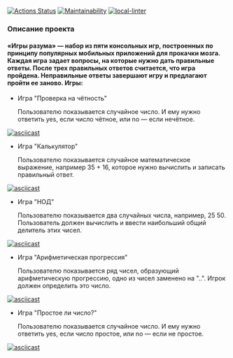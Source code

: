 
[![Actions Status](https://github.com/Bohdan2241/frontend-project-lvl1/workflows/hexlet-check/badge.svg)](https://github.com/Bohdan2241/frontend-project-lvl1/actions) 
[![Maintainability](https://api.codeclimate.com/v1/badges/a99a88d28ad37a79dbf6/maintainability)](https://codeclimate.com/github/codeclimate/codeclimate/maintainability) 
[![local-linter](https://github.com/Bohdan2241/frontend-project-lvl1/workflows/local-linter/badge.svg)](https://github.com/Bohdan2241/frontend-project-lvl1/actions)
### Описание проекта
#### «Игры разума» — набор из пяти консольных игр, построенных по принципу популярных мобильных приложений для прокачки мозга. Каждая игра задает вопросы, на которые нужно дать правильные ответы. После трех правильных ответов считается, что игра пройдена. Неправильные ответы завершают игру и предлагают пройти ее заново. Игры:
- Игра "Проверка на чётность" 
    
    Пользователю показывается случайное число. И ему нужно ответить yes, если число чётное, или no — если нечётное.

[![asciicast](https://asciinema.org/a/418927.svg)](https://asciinema.org/a/418927)

- Игра "Калькулятор"

    Пользователю показывается случайное математическое выражение, например 35 + 16, которое нужно вычислить и записать правильный ответ.
    
[![asciicast](https://asciinema.org/a/418940.svg)](https://asciinema.org/a/418940)

- Игра "НОД"

    Пользователю показывается два случайных числа, например, 25 50. Пользователь должен вычислить и ввести наибольший общий делитель этих чисел.
    
[![asciicast](https://asciinema.org/a/419070.svg)](https://asciinema.org/a/419070)

- Игра "Арифметическая прогрессия"

    Пользователю показывается ряд чисел, образующий арифметическую прогрессию, одно из чисел заменено на  "..". Игрок должен определить это число.

[![asciicast](https://asciinema.org/a/419420.svg)](https://asciinema.org/a/419420)

- Игра "Простое ли число?"

    Пользователю показывается случайное число. И ему нужно ответить yes, если число простое, или no — если не простое.
    
[![asciicast](https://asciinema.org/a/419421.svg)](https://asciinema.org/a/419421)
